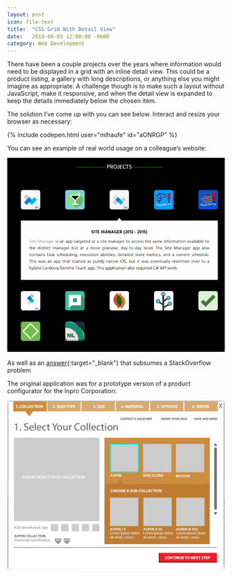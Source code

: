 ```yaml
---
layout: post
icon: file-text
title:  "CSS Grid With Detail View"
date:   2019-06-03 12:00:00 -0600
category: Web Development
---
```


There have been a couple projects over the years where information would need to be displayed in a grid with an inline detail view. This could be a product listing, a gallery with long descriptions, or anything else you might imagine as appropriate. A challenge though is to make such a layout without JavaScript, make it responsive, and when the detail view is expanded to keep the details immediately below the chosen item.

The solution I’ve come up with you can see below. Interact and resize your browser as necessary:

{% include codepen.html user="mlhaufe" id="aONRGP" %}

You can see an example of real world usage on a colleague’s website:

<a href="https://grahammueller.com/pages/projects.html" target="_blank"><img src="/media-library/web-development/graham-mueller.png" alt="Graham Mueller's website"></a>

As well as an [answer](https://stackoverflow.com/a/30245615){:target="_blank"} that subsumes a StackOverflow problem

The original application was for a prototype version of a product configurator for the Inpro Corporation:

<img src="/media-library/web-development/signscape-configurator.png" alt="Signscape Configurator">
